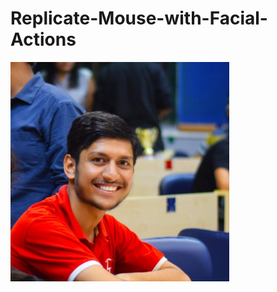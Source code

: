 # Replicate-Mouse-with-Facial-Actions

<p align="left">
  <img src="./profile.jpg" width="350" title="hover text">
<!--   <img src="your_relative_path_here_number_2_large_name" width="350" alt="accessibility text"> -->
</p>
